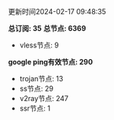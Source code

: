 更新时间2024-02-17 09:48:35

**总订阅: 35**
**总节点: 6369**
- vless节点: 9

**google ping有效节点: 290**
- trojan节点: 13
- ss节点: 29
- v2ray节点: 247
- ssr节点: 1
